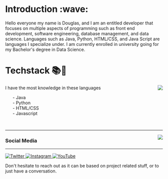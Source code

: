 <h1 align=left>Introduction :wave:</h1>

Hello everyone my name is Douglas, and I am an entitled developer that focuses on multiple aspects of programming such as front end development, software engineering, database management, and data science. 
Languages such as Java, Python, HTML/CSS, and Java Script are languages I specialize under. I am currently enrolled in university going for my Bachelor's
degree in Data Science. 
  
<h1 align=left>Techstack 📚🌠</h1>
<p align=center>
<img align=right src="https://github-readme-stats.vercel.app/api/top-langs/?username=DougCodez&theme=dark&show_icons=true&layout=compact&include_all_commits=true&bg_color=00000000&title_color=00CCAA&hide_border=true" />
<p align=left>
I have the most knowledge in these languages
<ul>
- Java
<br />
- Python
<br />
- HTML/CSS
<br />
- Javascript
</ul>
</p>
<br />
</p>
<hr />
<img align=right src="https://github-readme-stats.vercel.app/api?username=DougCodez&theme=dark" />
<p align=center>
</p>

### Social Media
<hr />
<p align=left>

<a target="_blank" href="https://twitter.com/dougcodez">
  <img alt="Twitter" src="https://img.shields.io/badge/Twitter-1DA1F2?style=for-the-badge&logo=twitter&logoColor=white">
</a>

<a target="_blank" href="https://www.instagram.com/dougcodes/">
  <img alt="Instagram" src="https://img.shields.io/badge/Instagram-E4405F?style=for-the-badge&logo=instagram&logoColor=white">
  </a>
  
  <a target="_blank" href="https://www.youtube.com/channel/UCGogCYz6CvPqyC4KpyKWqvQ">
  <img alt="YouTube" src="(https://img.shields.io/badge/YouTube-%23FF0000.svg?style=for-the-badge&logo=YouTube&logoColor=white)">
  </a>
</p>

Don't hesitate to reach out as it can be based on project related stuff, or to just have a conversation.
